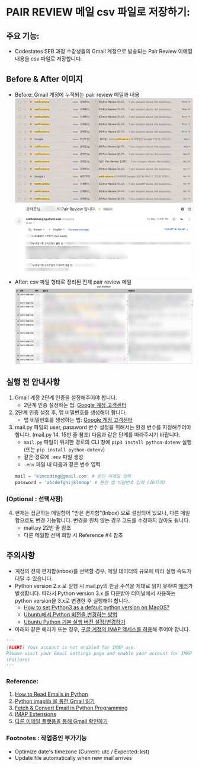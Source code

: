 # PAIR REVIEW 메일 csv 파일로 저장하기: 

## 주요 기능:
- Codestates SEB 과정 수강생들의 Gmail 계정으로 발송되는 Pair Review 이메일 내용을 csv 파일로 저장합니다.

## Before & After 이미지
- Before: Gmail 계정에 누적되는 pair review 메일과 내용
![예시이미지](./mail_before_1.png)<br>
![예시이미지](./mail_before_2.png)<br>
- After: csv 파일 형태로 정리된 전체 pair review 메일
![예시이미지](./mail_after.png)


## 실행 전 안내사항
1. Gmail 계정 2단계 인증을 설정해주어야 합니다. 
	- 2단계 인증 설정하는 법: [Google 계정 고객센터](https://support.google.com/accounts/answer/185839?hl=ko)
2. 2단계 인증 설정 후, 앱 비밀번호를 생성해야 합니다. 
	- 앱 비밀번호를 생성하는 법: [Google 계정 고객센터](https://support.google.com/accounts/answer/185833?hl=ko)
3. mail.py 파일의 user, password 변수 설정을 위해서는 환경 변수를 지정해주어야 합니다. (mail.py 14, 15번 줄 참조) 다음과 같은 단계를 따라주시기 바랍니다.
	- `mail.py` 파일이 위치한 경로의 CLI 창에 `pip3 install python-dotenv` 실행 (또는 `pip install python-dotenv`)
	- 같은 경로에 `.env` 파일 생성
	- `.env` 파일 내 다음과 같은 변수 입력
	```python
	mail = 'kimcoding@gmail.com' # 본인 이메일 입력
	password = 'abcdefghijklmnop' # 본인 앱 비밀번호 입력 (16자리)
	```

### (Optional : 선택사항)
4. 현재는 접근하는 메일함이 "받은 편지함"(Inbox) 으로 설정되어 있으나, 다른 메일함으로도 변경 가능합니다. 변경을 원치 않는 경우 코드를 수정하지 않아도 됩니다.  
	- mail.py 22번 줄 참조 
	- 다른 메일함 선택 희망 시 Reference #4 참조


## 주의사항
- 계정의 전체 편지함(inbox)를 선택할 경우, 메일 데이터의 규모에 따라 실행 속도가 더딜 수 있습니다. 
- Python version 2.x 로 실행 시 mail.py의 한글 주석을 제대로 읽지 못하여 [에러](https://github.com/vodkamitlime/TIL-Today-I-Learned/blob/main/02-Python/00-Version-encoding.md)가 발생합니다. 따라서 Python version 3.x 를 다운받아 터미널에서 사용하는 python version을 3.x로 변경한 후 실행해야 합니다.
	- [How to set Python3 as a default python version on MacOS?](https://dev.to/malwarebo/how-to-set-python3-as-a-default-python-version-on-mac-4jjf)
	- [Ubuntu에서 Python 버전을 변경하는 방법](https://codechacha.com/ko/change-python-version/)
	- [Ubuntu Python 기본 실행 버전 설정/변경하기](https://ghostweb.tistory.com/803)
- 아래와 같은 에러가 뜨는 경우, [구글 계정의 IMAP 액세스를 허용](https://support.google.com/mail/answer/7126229?hl=ko)해 주어야 합니다. 
```python
'''
[ALERT] Your account is not enabled for IMAP use.
Please visit your Gmail settings page and enable your account for IMAP access.
(Failure)
'''
```


### Reference:
1. [How to Read Emails in Python](https://www.thepythoncode.com/article/reading-emails-in-python)
2. [Python imaplib 을 통한 Gmail 읽기](https://its2eg.tistory.com/entry/Python-imaplib%EC%9D%84-%ED%86%B5%ED%95%9C-Gmail-%EC%9D%BD%EA%B8%B0)
3. [Fetch & Convert Email in Python Programming](https://www.youtube.com/watch?v=bbPwv0TP2UQ&t=554s&ab_channel=PythonCodex)
4. [IMAP Extensions](https://developers.google.com/gmail/imap/imap-extensions)
5. [다른 이메일 플랫폼을 통해 Gmail 확인하기](https://support.google.com/mail/answer/7126229?hl=ko#zippy=%2C%EC%9D%B4%EB%A9%94%EC%9D%BC-%ED%81%B4%EB%9D%BC%EC%9D%B4%EC%96%B8%ED%8A%B8%EC%97%90-%EB%A1%9C%EA%B7%B8%EC%9D%B8%ED%95%A0-%EC%88%98-%EC%97%86%EC%9D%8C)

### Footnotes : 작업중인 부가기능
- Optimize date's timezone (Current: utc / Expected: kst)
- Update file automatically when new mail arrives